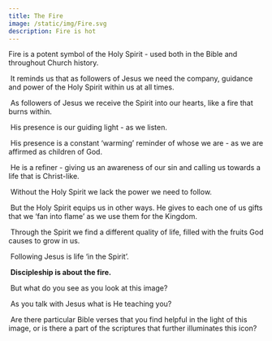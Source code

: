 ```yaml
---
title: The Fire
image: /static/img/Fire.svg
description: Fire is hot
---
```

Fire is a potent symbol of the Holy Spirit - used both in the Bible and throughout Church history.

 It reminds us that as followers of Jesus we need the company, guidance and power of the Holy Spirit within us at all times.

 As followers of Jesus we receive the Spirit into our hearts, like a fire that burns within. 

 His presence is our guiding light - as we listen. 

 His presence is a constant ‘warming’ reminder of whose we are - as we are affirmed as children of God.

 He is a refiner - giving us an awareness of our sin and calling us towards a life that is Christ-like.

 Without the Holy Spirit we lack the power we need to follow.  

 But the Holy Spirit equips us in other ways. He gives to each one of us gifts that we ‘fan into flame’ as we use them for the Kingdom. 

 Through the Spirit we find a different quality of life, filled with the fruits God causes to grow in us. 

 Following Jesus is life ‘in the Spirit’.

 **Discipleship is about the fire.**

 But what do you see as you look at this image? 

 As you talk with Jesus what is He teaching you? 

 Are there particular Bible verses that you find helpful in the light of this image, or is there a part of the scriptures that further illuminates this icon?